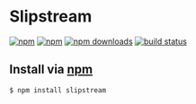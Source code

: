 # Slipstream
[![npm](http://img.shields.io/npm/v/slipstream.svg?style=flat-square)](https://npmjs.com/slipstream)
[![npm](http://img.shields.io/npm/l/slipstream.svg?style=flat-square)](https://npmjs.com/slipstream)
[![npm downloads](http://img.shields.io/npm/dm/slipstream.svg?style=flat-square)](https://npmjs.com/slipstream)
[![build status](http://img.shields.io/travis/jhermsmeier/node-slipstream.svg?style=flat-square)](https://travis-ci.org/jhermsmeier/node-slipstream)

## Install via [npm](https://npmjs.com)

```sh
$ npm install slipstream
```
